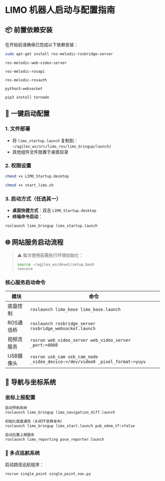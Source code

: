 # LIMO 机器人启动与配置指南

## 📦 前置依赖安装
在开始前请确保已完成以下依赖安装：

```bash
sudo apt-get install ros-melodic-rosbridge-server 
```
```
ros-melodic-web-video-server 
```
```
ros-melodic-rosapi 
```
```
ros-melodic-rosauth 
```
```
python3-websocket
```
```
pip3 install tornado
```
## 🚀 一键启动配置
### 1. 文件部署
- 将 `limo_startup.launch` 复制到：  
  `~/agilex_ws/src/limo_ros/limo_bringup/launch/`
- 其他组件文件放置于桌面目录

### 2. 权限设置
```bash
chmod +x LIMO_Startup.desktop

chmod +x start_limo.sh
```
### 3. 启动方式（任选其一）
- **桌面快捷方式**：双击 `LIMO_Startup.desktop`
- **终端命令启动**：
```bash
roslaunch limo_bringup limo_startup.launch
```
## 🌐 网站服务启动流程
> ⚠️ 每次使用前需执行环境初始化：
> ```bash
> source ~/agilex_ws/devel/setup.bash
> roscore
> ```

### 核心服务启动命令
| 模块 | 命令 |
|------|------|
| 底盘控制 | ```roslaunch limo_base limo_base.launch``` |
| ROS通信桥 | ```roslaunch rosbridge_server rosbridge_websocket.launch``` |
| 视频流服务 | ```rosrun web_video_server web_video_server _port:=8080``` |
| USB摄像头 | ```rosrun usb_cam usb_cam_node _video_device:=/dev/video0 _pixel_format:=yuyv``` |

## 🧭 导航与坐标系统
### 坐标上报配置
```bash
启动导航系统
roslaunch limo_bringup limo_navigation_diff.launch

初始化底盘通信（关闭TF变换发布）
roslaunch limo_bringup limo_start.launch pub_odom_tf:=false

启动位置上报服务
roslaunch limo_reporting pose_reporter.launch
```
### 🔁 多点巡航系统
启动路径巡航程序：
```bash
rosrun single_point single_point_nav.py
```
